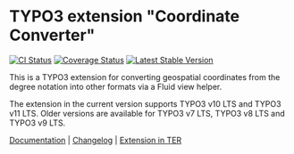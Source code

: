 # TYPO3 extension "Coordinate Converter"

[![CI Status](https://github.com/brotkrueml/byt_coordconverter/workflows/CI/badge.svg?branch=main)](https://github.com/brotkrueml/byt_coordconverter/actions?query=workflow%3ACI)
[![Coverage Status](https://coveralls.io/repos/github/brotkrueml/byt_coordconverter/badge.svg?branch=main)](https://coveralls.io/github/brotkrueml/byt_coordconverter?branch=main)
[![Latest Stable Version](https://poser.pugx.org/brotkrueml/coordconverter/v/stable)](https://packagist.org/packages/brotkrueml/coordconverter)

This is a TYPO3 extension for converting geospatial coordinates from the degree notation into other formats via a Fluid view helper.

The extension in the current version supports TYPO3 v10 LTS and TYPO3 v11 LTS.
Older versions are available for TYPO3 v7 LTS, TYPO3 v8 LTS and TYPO3 v9 LTS.

[Documentation](https://docs.typo3.org/p/brotkrueml/coordconverter/main/en-us/) |
[Changelog](https://github.com/brotkrueml/byt_coordconverter/blob/main/CHANGELOG.md) |
[Extension in TER](https://extensions.typo3.org/extension/byt_coordconverter)
